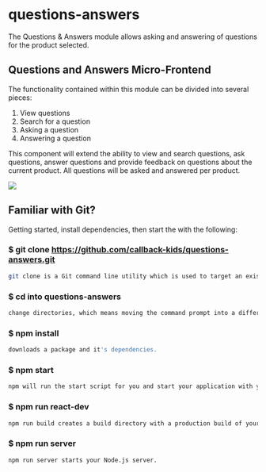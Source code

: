# questions-answers
The Questions & Answers module allows asking and answering of questions for the product selected.

## Questions and Answers Micro-Frontend

The functionality contained within this module can be divided into several pieces:
  1. View questions
  2. Search for a question
  3. Asking a question
  4. Answering a question


This component will extend the ability to view and search questions, ask questions, answer questions and provide feedback on questions about the current product. 
All questions will be asked and answered per product.

![](https://media.giphy.com/media/MdsPNHrKyKLf8wN6cV/giphy.gif)


## Familiar with Git?

Getting started, install dependencies, then start the with the following:


### $ git clone https://github.com/callback-kids/questions-answers.git
```bash
git clone is a Git command line utility which is used to target an existing repository and create a clone, or copy of the target repository.
```


### $ cd into questions-answers
```bash
change directories, which means moving the command prompt into a different folder.
```


### $ npm install
```bash
downloads a package and it's dependencies.
```


### $ npm start
```bash
npm will run the start script for you and start your application with your special configuration options.
```


### $ npm run react-dev
```bash
npm run build creates a build directory with a production build of your app.
```

### $ npm run server
```bash
npm run server starts your Node.js server.
```
